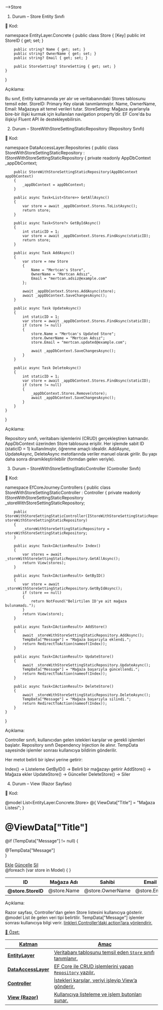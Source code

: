 ﻿-->Store

1. Durum – Store Entity Sınıfı

📌 Kod:

namespace EntityLayer.Concrete
{
    public class Store
    {
        [Key]
        public int StoreID { get; set; }

        public string? Name { get; set; }
        public string? OwnerName { get; set; }
        public string? Email { get; set; }

        public StoreSetting? StoreSetting { get; set; }
    }
}

Açıklama:

Bu sınıf, Entity katmanında yer alır ve veritabanındaki Stores tablosunu temsil eder.
StoreID: Primary Key olarak tanımlanmıştır.
Name, OwnerName, Email: Mağazaya ait temel verileri tutar.
StoreSetting: Mağaza ayarlarıyla bire-bir ilişki kurmak için kullanılan navigation property’dir.
EF Core'da bu ilişkiyi Fluent API ile destekleyebilirsin.

2. Durum – StoreWithStoreSettingStaticRepository (Repository Sınıfı)

📌 Kod:

namespace DataAccessLayer.Repositories
{
    public class StoreWithStoreSettingStaticRepository : IStoreWithStoreSettingStaticRepository
    {
        private readonly AppDbContext _appDbContext;

        public StoreWithStoreSettingStaticRepository(AppDbContext appDbContext)
        {
            _appDbContext = appDbContext;
        }

        public async Task<List<Store>> GetAllAsync()
        {
            var store = await _appDbContext.Stores.ToListAsync();
            return store;
        }

        public async Task<Store?> GetByIdAsync()
        {
            int staticID = 1;
            var store = await _appDbContext.Stores.FindAsync(staticID);
            return store;
        }

        public async Task AddAsync()
        {
            var store = new Store
            {
                Name = "Mertcan's Store",
                OwnerName = "Mertcan Adsız",
                Email = "mertcan.adsiz@example.com"
            };

            await _appDbContext.Stores.AddAsync(store);
            await _appDbContext.SaveChangesAsync();
        }

        public async Task UpdateAsync()
        {
            int staticID = 1;
            var store = await _appDbContext.Stores.FindAsync(staticID);
            if (store != null)
            {
                store.Name = "Mertcan's Updated Store";
                store.OwnerName = "Mertcan Adsız";
                store.Email = "mertcan.updated@example.com";

                await _appDbContext.SaveChangesAsync();
            }
        }

        public async Task DeleteAsync()
        {
            int staticID = 1;
            var store = await _appDbContext.Stores.FindAsync(staticID);
            if (store != null)
            {
                _appDbContext.Stores.Remove(store);
                await _appDbContext.SaveChangesAsync();
            }
        }
    }
}

 Açıklama:

Repository sınıfı, veritabanı işlemlerini (CRUD) gerçekleştiren katmandır.
AppDbContext üzerinden Store tablosuna erişilir.
Her işlemde sabit ID (staticID = 1) kullanılmıştır, öğrenme amaçlı idealdir.
AddAsync, UpdateAsync, DeleteAsync metotlarında veriler manuel olarak girilir.
Bu yapı daha sonra dinamikleştirilebilir (formdan gelen veriyle).

3. Durum – StoreWithStoreSettingStaticController (Controller Sınıfı)

📌 Kod:

namespace EfCoreJourney.Controllers
{
    public class StoreWithStoreSettingStaticController : Controller
    {
        private readonly IStoreWithStoreSettingStaticRepository _storeWithStoreSettingStaticRepository;

        public StoreWithStoreSettingStaticController(IStoreWithStoreSettingStaticRepository storeWithStoreSettingStaticRepository)
        {
            _storeWithStoreSettingStaticRepository = storeWithStoreSettingStaticRepository;
        }

        public async Task<IActionResult> Index()
        {
            var stores = await _storeWithStoreSettingStaticRepository.GetAllAsync();
            return View(stores);
        }

        public async Task<IActionResult> GetByID()
        {
            var store = await _storeWithStoreSettingStaticRepository.GetByIdAsync();
            if (store == null)
            {
                return NotFound("Belirtilen ID'ye ait mağaza bulunamadı.");
            }
            return View(store);
        }

        public async Task<IActionResult> AddStore()
        {
            await _storeWithStoreSettingStaticRepository.AddAsync();
            TempData["Message"] = "Mağaza başarıyla eklendi.";
            return RedirectToAction(nameof(Index));
        }

        public async Task<IActionResult> UpdateStore()
        {
            await _storeWithStoreSettingStaticRepository.UpdateAsync();
            TempData["Message"] = "Mağaza başarıyla güncellendi.";
            return RedirectToAction(nameof(Index));
        }

        public async Task<IActionResult> DeleteStore()
        {
            await _storeWithStoreSettingStaticRepository.DeleteAsync();
            TempData["Message"] = "Mağaza başarıyla silindi.";
            return RedirectToAction(nameof(Index));
        }
    }
}

Açıklama:

Controller sınıfı, kullanıcıdan gelen istekleri karşılar ve gerekli işlemleri başlatır.
Repository sınıfı Dependency Injection ile alınır.
TempData sayesinde işlemler sonrası kullanıcıya bildirim gönderilir.

Her metot belirli bir işlevi yerine getirir:

Index() → Listeleme
GetByID() → Belirli bir mağazayı getirir
AddStore() → Mağaza ekler
UpdateStore() → Günceller
DeleteStore() → Siler

4. Durum – View (Razor Sayfası)

📌 Kod:

@model List<EntityLayer.Concrete.Store>
@{
    ViewData["Title"] = "Mağaza Listesi";
}

<h1 class="mb-4">@ViewData["Title"]</h1>

@if (TempData["Message"] != null)
{
    <div class="alert alert-success">@TempData["Message"]</div>
}

<div class="d-flex gap-2 mb-3">
    <a href="/StoreWithStoreSettingStatic/AddStore" class="btn btn-success">Ekle</a>
    <a href="/StoreWithStoreSettingStatic/UpdateStore" class="btn btn-warning">Güncelle</a>
    <a href="/StoreWithStoreSettingStatic/DeleteStore" class="btn btn-danger">Sil</a>
</div>

<table class="table">
    <thead>
        <tr>
            <th>ID</th>
            <th>Mağaza Adı</th>
            <th>Sahibi</th>
            <th>Email</th>
        </tr>
    </thead>
    <tbody>
        @foreach (var store in Model)
        {
            <tr>
                <th>@store.StoreID</th>
                <td>@store.Name</td>
                <td>@store.OwnerName</td>
                <td>@store.Email</td>
            </tr>
        }
    </tbody>
</table>

Açıklama:

Razor sayfası, Controller'dan gelen Store listesini kullanıcıya gösterir.
@model List<Store> ile gelen veri tipi belirtilir.
TempData["Message"] işlemler sonrası kullanıcıya bilgi verir.
<a href="..."> linkleri Controller’daki action’lara yönlendirir.

🎯 Özet:

| Katman              | Amaç                                                        |
| ------------------- | ----------------------------------------------------------- |
| **EntityLayer**     | Veritabanı tablosunu temsil eden `Store` sınıfı tanımlanır. |
| **DataAccessLayer** | EF Core ile CRUD işlemlerini yapan `Repository` yazılır.    |
| **Controller**      | İstekleri karşılar, veriyi işleyip View’a gönderir.         |
| **View (Razor)**    | Kullanıcıya listeleme ve işlem butonları sunar.             |


